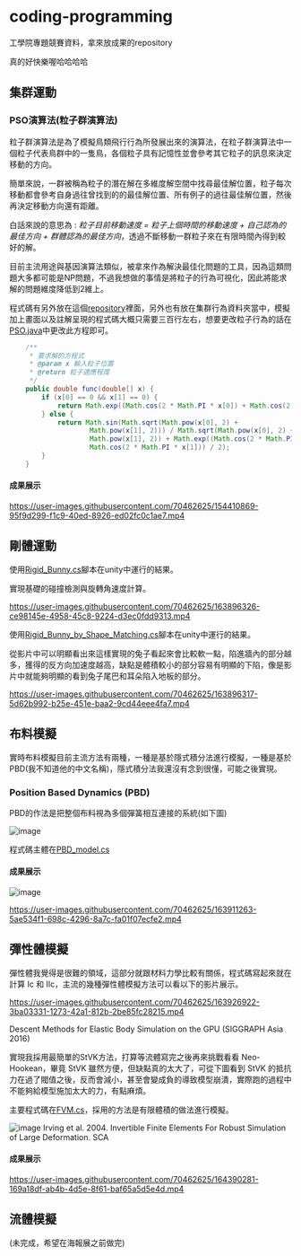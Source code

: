 # coding-programming

工學院專題競賽資料，拿來放成果的repository

真的好快樂喔哈哈哈哈

## 集群運動

### PSO演算法(粒子群演算法)

粒子群演算法是為了模擬鳥類飛行行為所發展出來的演算法，在粒子群演算法中一個粒子代表鳥群中的一隻鳥，各個粒子具有記憶性並會參考其它粒子的訊息來決定移動的方向。

簡單來說，一群被稱為粒子的潛在解在多維度解空間中找尋最佳解位置，粒子每次移動都會參考自身過往曾找到的的最佳解位置、所有例子的過往最佳解位置，然後再決定移動方向還有距離。

白話來說的意思為 : *粒子目前移動速度 = 粒子上個時間的移動速度 + 自己認為的最佳方向 + 群體認為的最佳方向*，透過不斷移動一群粒子來在有限時間內得到較好的解。

目前主流用途與基因演算法類似，被拿來作為解決最佳化問題的工具，因為這類問題大多都可能是NP問題，不過我想做的事情是將粒子的行為可視化，因此將能求解的問題維度降低到2維上。

程式碼有另外放在這個[repository](https://github.com/afan0918/PSO)裡面，另外也有放在集群行為資料夾當中，模擬加上畫面以及註解呈現的程式碼大概只需要三百行左右，想要更改粒子行為的話在[PSO.java](https://github.com/afan0918/PSO/blob/main/PSO.java)中更改此方程即可。

```java
    /**
     * 要求解的方程式
     * @param x 輸入粒子位置
     * @return 粒子適應程度
     */
    public double func(double[] x) {
        if (x[0] == 0 && x[1] == 0) {
            return Math.exp((Math.cos(2 * Math.PI * x[0]) + Math.cos(2 * Math.PI * x[1])) / 2);
        } else {
            return Math.sin(Math.sqrt(Math.pow(x[0], 2) +
                    Math.pow(x[1], 2))) / Math.sqrt(Math.pow(x[0], 2) +
                    Math.pow(x[1], 2)) + Math.exp((Math.cos(2 * Math.PI * x[0]) +
                    Math.cos(2 * Math.PI * x[1])) / 2);
        }
    }
```

#### 成果展示

https://user-images.githubusercontent.com/70462625/154410869-95f9d299-f1c9-40ed-8926-ed02fc0c1ae7.mp4

## 剛體運動

使用[Rigid_Bunny.cs](https://github.com/afan0918/coding-programming/blob/main/%E5%89%9B%E9%AB%94%E9%81%8B%E5%8B%95/Rigid_Bunny.cs)腳本在unity中運行的結果。

實現基礎的碰撞檢測與旋轉角速度計算。

https://user-images.githubusercontent.com/70462625/163896326-ce98145e-4958-45c8-9224-d3ec0fdd9313.mp4

使用[Rigid_Bunny_by_Shape_Matching.cs](https://github.com/afan0918/coding-programming/blob/main/%E5%89%9B%E9%AB%94%E9%81%8B%E5%8B%95/Rigid_Bunny_by_Shape_Matching.cs)腳本在unity中運行的結果。

從影片中可以明顯看出來這樣實現的兔子看起來會比較軟一點，陷進牆內的部分越多，獲得的反方向加速度越高，缺點是體積較小的部分容易有明顯的下陷，像是影片中就能夠明顯的看到兔子尾巴和耳朵陷入地板的部分。

https://user-images.githubusercontent.com/70462625/163896317-5d62b992-b25e-451e-baa2-9cd44eee4fa7.mp4

## 布料模擬

實時布料模擬目前主流方法有兩種，一種是基於隱式積分法進行模擬，一種是基於PBD(我不知道他的中文名稱)，隱式積分法我還沒有念到很懂，可能之後實現。

### Position Based Dynamics (PBD)

PBD的作法是把整個布料視為多個彈簧相互連接的系統(如下圖)

![image](https://user-images.githubusercontent.com/70462625/163913434-e554c1d9-05d1-4d8d-b595-dc5016d61037.png)

程式碼主體在[PBD_model.cs](https://github.com/afan0918/coding-programming/blob/main/%E5%B8%83%E6%96%99%E6%A8%A1%E6%93%AC/PBD_model.cs)

#### 成果展示

![image](https://user-images.githubusercontent.com/70462625/163804059-4b5ee5f2-f709-4d9b-b7d7-7e0e8995e450.png)

https://user-images.githubusercontent.com/70462625/163911263-5ae534f1-698c-4296-8a7c-fa01f07ecfe2.mp4

## 彈性體模擬

彈性體我覺得是很難的領域，這部分就跟材料力學比較有關係，程式碼寫起來就在計算 Ic 和 IIc，主流的幾種彈性體模擬方法可以看以下的影片展示。

https://user-images.githubusercontent.com/70462625/163926922-3ba03331-1273-42a1-812b-2be85fc28215.mp4

Descent Methods for Elastic Body Simulation on the GPU (SIGGRAPH Asia 2016)

實現我採用最簡單的StVK方法，打算等流體寫完之後再來挑戰看看 Neo-Hookean，畢竟 StVK 雖然方便，但缺點真的太大了，可從下圖看到 StVK 的抵抗力在過了閥值之後，反而會減小，甚至會變成負的導致模型崩潰，實際跑的過程中不能夠給模型施加太大的力，有點麻煩。

主要程式碼在[FVM.cs](https://github.com/afan0918/coding-programming/blob/main/%E5%BD%88%E6%80%A7%E9%AB%94%E6%A8%A1%E6%93%AC/FVM.cs)，採用的方法是有限體積的做法進行模擬。

![image](https://user-images.githubusercontent.com/70462625/163927284-c2b2f0e3-3872-4dd2-87f6-91a3be23a287.png)
Irving et al. 2004. Invertible Finite Elements For Robust Simulation of Large Deformation. SCA

#### 成果展示

https://user-images.githubusercontent.com/70462625/164390281-169a18df-ab4b-4d5e-8f61-baf65a5d5e4d.mp4

## 流體模擬

(未完成，希望在海報展之前做完)

